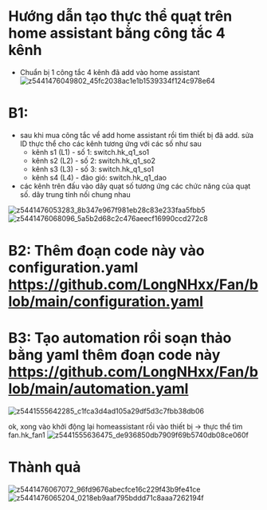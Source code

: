 # Hướng dẫn tạo thực thể quạt trên home assistant bằng công tắc 4 kênh
- Chuẩn bị 1 công tắc 4 kênh đã add vào home assistant
![z5441476049802_45fc2038ac1e1b1539334f124c978e64](https://github.com/LongNHxx/Fan/assets/102561460/23996156-7424-455c-8cfe-9963fdd1bc78)

# B1:
- sau khi mua công tắc về add home assistant rồi tìm thiết bị đã add. sửa ID thực thể cho các kênh tương ứng với các số như sau
  + kênh s1 (L1) - số 1: switch.hk_q1_so1
  + kênh s2 (L2) - số 2: switch.hk_q1_so2
  + kênh s3 (L3) - số 3: switch.hk_q1_so1
  + kênh s4 (L4) - đảo gió: switch.hk_q1_dao
 - các kênh trên đấu vào dây quạt số tương ứng các chức năng của quạt số. dây trung tính nối chung nhau
   
![z5441476053283_8b347e967f981eb28c83e233faa5fbb5](https://github.com/LongNHxx/Fan/assets/102561460/2e16ac55-ad86-47c0-a4a5-dfae62d2ad85)
![z5441476068096_5a5b2d68c2c476aeecf16990ccd272c8](https://github.com/LongNHxx/Fan/assets/102561460/55e5f7e0-89f6-4e7d-ad01-7024032ef191)

# B2: Thêm đoạn code này vào configuration.yaml https://github.com/LongNHxx/Fan/blob/main/configuration.yaml

# B3: Tạo automation rồi soạn thảo bằng yaml thêm đoạn code này https://github.com/LongNHxx/Fan/blob/main/automation.yaml
![z5441555642285_c1fca3d4ad105a29df5d3c7fbb38db06](https://github.com/LongNHxx/Fan/assets/102561460/a95de82f-5f6d-443e-be64-9cc879b125bb)

ok, xong vào khởi động lại homeassistant rồi vào thiết bị -> thực thể tìm fan.hk_fan1
![z5441555636475_de936850db7909f69b5740db08ce060f](https://github.com/LongNHxx/Fan/assets/102561460/47bc17f1-73ac-420a-b657-5413804e1a0b)

# Thành quả
![z5441476067072_96fd9676abecfce16c229f43b9fe41ce](https://github.com/LongNHxx/Fan/assets/102561460/a8c889ea-6f09-4e44-8f62-0eb1839447dd)
![z5441476065204_0218eb9aaf795bddd71c8aaa7262194f](https://github.com/LongNHxx/Fan/assets/102561460/4da8aaae-3289-4ea8-93a1-e121beadaf76)
